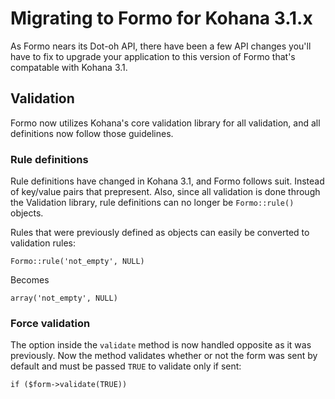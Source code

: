 # Migrating to Formo for Kohana 3.1.x

As Formo nears its Dot-oh API, there have been a few API changes you'll have to fix to upgrade your application to this version of Formo that's compatable with Kohana 3.1.

## Validation

Formo now utilizes Kohana's core validation library for all validation, and all definitions now follow those guidelines.

### Rule definitions

Rule definitions have changed in Kohana 3.1, and Formo follows suit. Instead of key/value pairs that prepresent. Also, since all validation is done through the Validation library, rule definitions can no longer be `Formo::rule()` objects.

Rules that were previously defined as objects can easily be converted to validation rules:

	Formo::rule('not_empty', NULL)

Becomes

	array('not_empty', NULL)

### Force validation

The option inside the `validate` method is now handled opposite as it was previously. Now the method validates whether or not the form was sent by default and must be passed `TRUE` to validate only if sent:

	if ($form->validate(TRUE))
